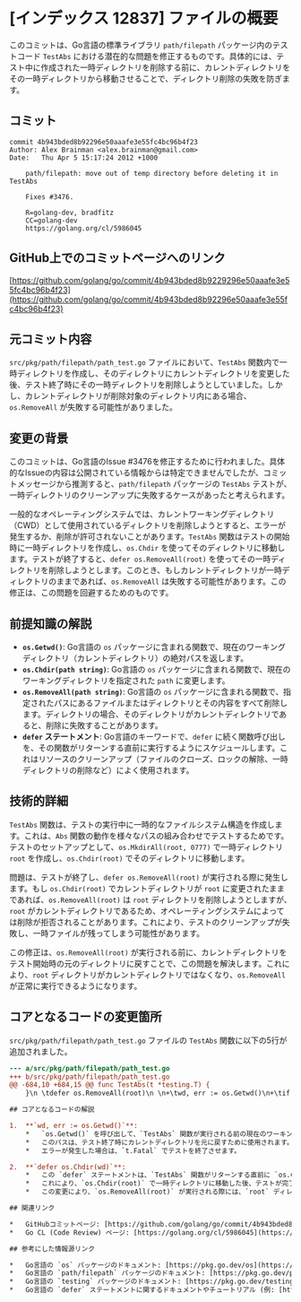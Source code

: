 # [インデックス 12837] ファイルの概要

このコミットは、Go言語の標準ライブラリ `path/filepath` パッケージ内のテストコード `TestAbs` における潜在的な問題を修正するものです。具体的には、テスト中に作成された一時ディレクトリを削除する前に、カレントディレクトリをその一時ディレクトリから移動させることで、ディレクトリ削除の失敗を防ぎます。

## コミット

```
commit 4b943bded8b92296e50aaafe3e55fc4bc96b4f23
Author: Alex Brainman <alex.brainman@gmail.com>
Date:   Thu Apr 5 15:17:24 2012 +1000

    path/filepath: move out of temp directory before deleting it in TestAbs
    
    Fixes #3476.
    
    R=golang-dev, bradfitz
    CC=golang-dev
    https://golang.org/cl/5986045
```

## GitHub上でのコミットページへのリンク

[https://github.com/golang/go/commit/4b943bded8b9229296e50aaafe3e55fc4bc96b4f23](https://github.com/golang/go/commit/4b943bded8b92296e50aaafe3e55fc4bc96b4f23)

## 元コミット内容

`src/pkg/path/filepath/path_test.go` ファイルにおいて、`TestAbs` 関数内で一時ディレクトリを作成し、そのディレクトリにカレントディレクトリを変更した後、テスト終了時にその一時ディレクトリを削除しようとしていました。しかし、カレントディレクトリが削除対象のディレクトリ内にある場合、`os.RemoveAll` が失敗する可能性がありました。

## 変更の背景

このコミットは、Go言語のIssue #3476を修正するために行われました。具体的なIssueの内容は公開されている情報からは特定できませんでしたが、コミットメッセージから推測すると、`path/filepath` パッケージの `TestAbs` テストが、一時ディレクトリのクリーンアップに失敗するケースがあったと考えられます。

一般的なオペレーティングシステムでは、カレントワーキングディレクトリ（CWD）として使用されているディレクトリを削除しようとすると、エラーが発生するか、削除が許可されないことがあります。`TestAbs` 関数はテストの開始時に一時ディレクトリを作成し、`os.Chdir` を使ってそのディレクトリに移動します。テストが終了すると、`defer os.RemoveAll(root)` を使ってその一時ディレクトリを削除しようとします。このとき、もしカレントディレクトリが一時ディレクトリのままであれば、`os.RemoveAll` は失敗する可能性があります。この修正は、この問題を回避するためのものです。

## 前提知識の解説

*   **`os.Getwd()`**: Go言語の `os` パッケージに含まれる関数で、現在のワーキングディレクトリ（カレントディレクトリ）の絶対パスを返します。
*   **`os.Chdir(path string)`**: Go言語の `os` パッケージに含まれる関数で、現在のワーキングディレクトリを指定された `path` に変更します。
*   **`os.RemoveAll(path string)`**: Go言語の `os` パッケージに含まれる関数で、指定されたパスにあるファイルまたはディレクトリとその内容をすべて削除します。ディレクトリの場合、そのディレクトリがカレントディレクトリであると、削除に失敗することがあります。
*   **`defer` ステートメント**: Go言語のキーワードで、`defer` に続く関数呼び出しを、その関数がリターンする直前に実行するようにスケジュールします。これはリソースのクリーンアップ（ファイルのクローズ、ロックの解除、一時ディレクトリの削除など）によく使用されます。

## 技術的詳細

`TestAbs` 関数は、テストの実行中に一時的なファイルシステム構造を作成します。これは、`Abs` 関数の動作を様々なパスの組み合わせでテストするためです。テストのセットアップとして、`os.MkdirAll(root, 0777)` で一時ディレクトリ `root` を作成し、`os.Chdir(root)` でそのディレクトリに移動します。

問題は、テストが終了し、`defer os.RemoveAll(root)` が実行される際に発生します。もし `os.Chdir(root)` でカレントディレクトリが `root` に変更されたままであれば、`os.RemoveAll(root)` は `root` ディレクトリを削除しようとしますが、`root` がカレントディレクトリであるため、オペレーティングシステムによっては削除が拒否されることがあります。これにより、テストのクリーンアップが失敗し、一時ファイルが残ってしまう可能性があります。

この修正は、`os.RemoveAll(root)` が実行される前に、カレントディレクトリをテスト開始時の元のディレクトリに戻すことで、この問題を解決します。これにより、`root` ディレクトリがカレントディレクトリではなくなり、`os.RemoveAll` が正常に実行できるようになります。

## コアとなるコードの変更箇所

`src/pkg/path/filepath/path_test.go` ファイルの `TestAbs` 関数に以下の5行が追加されました。

```diff
--- a/src/pkg/path/filepath/path_test.go
+++ b/src/pkg/path/filepath/path_test.go
@@ -684,10 +684,15 @@ func TestAbs(t *testing.T) {
 	}\n \tdefer os.RemoveAll(root)\n \n+\twd, err := os.Getwd()\n+\tif err != nil {\n+\t\tt.Fatal(\"getwd failed: \", err)\n+\t}\n \terr = os.Chdir(root)\n \tif err != nil {\n \t\tt.Fatal(\"chdir failed: \", err)\n \t}\n+\tdefer os.Chdir(wd)\n \n \tfor _, dir := range absTestDirs {\n \t\terr = os.Mkdir(dir, 0777)\n```

## コアとなるコードの解説

1.  **`wd, err := os.Getwd()`**:
    *   `os.Getwd()` を呼び出して、`TestAbs` 関数が実行される前の現在のワーキングディレクトリ（カレントディレクトリ）のパスを取得し、`wd` 変数に格納します。
    *   このパスは、テスト終了時にカレントディレクトリを元に戻すために使用されます。
    *   エラーが発生した場合は、`t.Fatal` でテストを終了させます。

2.  **`defer os.Chdir(wd)`**:
    *   この `defer` ステートメントは、`TestAbs` 関数がリターンする直前に `os.Chdir(wd)` を実行するようにスケジュールします。
    *   これにより、`os.Chdir(root)` で一時ディレクトリに移動した後、テストが完了し、`os.RemoveAll(root)` が実行される前に、カレントディレクトリがテスト開始時の元のディレクトリ (`wd`) に戻されます。
    *   この変更により、`os.RemoveAll(root)` が実行される際には、`root` ディレクトリはもはやカレントディレクトリではなくなり、削除が成功する可能性が高まります。

## 関連リンク

*   GitHubコミットページ: [https://github.com/golang/go/commit/4b943bded8b92296e50aaafe3e55fc4bc96b4f23](https://github.com/golang/go/commit/4b943bded8b92296e50aaafe3e55fc4bc96b4f23)
*   Go CL (Code Review) ページ: [https://golang.org/cl/5986045](https://golang.org/cl/5986045)

## 参考にした情報源リンク

*   Go言語の `os` パッケージのドキュメント: [https://pkg.go.dev/os](https://pkg.go.dev/os)
*   Go言語の `path/filepath` パッケージのドキュメント: [https://pkg.go.dev/path/filepath](https://pkg.go.dev/path/filepath)
*   Go言語の `testing` パッケージのドキュメント: [https://pkg.go.dev/testing](https://pkg.go.dev/testing)
*   Go言語の `defer` ステートメントに関するドキュメントやチュートリアル (例: [https://go.dev/blog/defer-panic-recover](https://go.dev/blog/defer-panic-recover))
